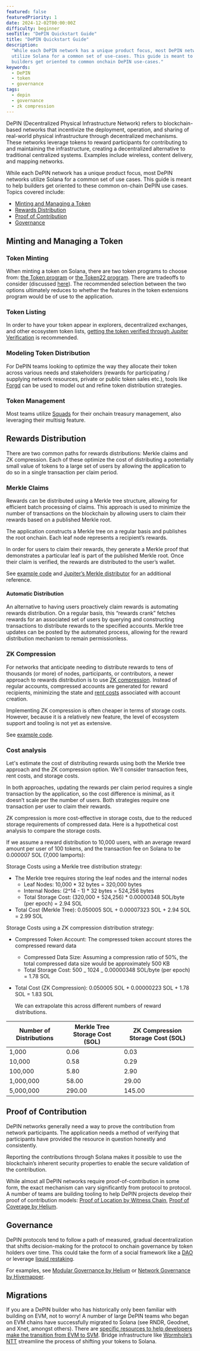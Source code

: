```yaml
---
featured: false
featuredPriority: 1
date: 2024-12-02T00:00:00Z
difficulty: beginner
seoTitle: "DePIN Quickstart Guide"
title: "DePIN Quickstart Guide"
description:
  "While each DePIN network has a unique product focus, most DePIN networks
  utilize Solana for a common set of use-cases. This guide is meant to help
  builders get oriented to common onchain DePIN use-cases."
keywords:
  - DePIN
  - token
  - governance
tags:
  - depin
  - governance
  - zk compression
---
```


DePIN (Decentralized Physical Infrastructure Network) refers to blockchain-based
networks that incentivize the deployment, operation, and sharing of real-world
physical infrastructure through decentralized mechanisms. These networks
leverage tokens to reward participants for contributing to and maintaining the
infrastructure, creating a decentralized alternative to traditional centralized
systems. Examples include wireless, content delivery, and mapping networks.

While each DePIN network has a unique product focus, most DePIN networks utilize
Solana for a common set of use cases. This guide is meant to help builders get
oriented to these common on-chain DePIN use cases. Topics covered include:

- [Minting and Managing a Token](#minting-and-managing-a-token)
- [Rewards Distribution](#rewards-distribution)
- [Proof of Contribution](#proof-of-contribution)
- [Governance](#governance)

## Minting and Managing a Token

### Token Minting

When minting a token on Solana, there are two token programs to choose from:
[the Token program](https://spl.solana.com/token) or
[the Token22 program](https://spl.solana.com/token-2022). There are tradeoffs to
consider (discussed
[here](https://solana.stackexchange.com/questions/9205/what-is-the-advantage-of-using-the-token22-token-extensions-program-over-the-old)).
The recommended selection between the two options ultimately reduces to whether
the features in the token extensions program would be of use to the application.

### Token Listing

In order to have your token appear in explorers, decentralized exchanges, and
other ecosystem token lists,
[getting the token verified through Jupiter Verification](https://station.jup.ag/guides/general/get-your-token-on-jupiter)
is recommended.

### Modeling Token Distribution

For DePIN teams looking to optimize the way they allocate their token across
various needs and stakeholders (rewards for participating / supplying network
resources, private or public token sales etc.), tools like
[Forgd](https://www.forgd.com/) can be used to model out and refine token
distribution strategies.

### Token Management

Most teams utilize [Squads](https://squads.so/) for their onchain treasury
management, also leveraging their multisig feature.

## Rewards Distribution

There are two common paths for rewards distributions: Merkle claims and ZK
compression. Each of these optimize the cost of distributing a potentially small
value of tokens to a large set of users by allowing the application to do so in
a single transaction per claim period.

### Merkle Claims

Rewards can be distributed using a Merkle tree structure, allowing for efficient
batch processing of claims. This approach is used to minimize the number of
transactions on the blockchain by allowing users to claim their rewards based on
a published Merkle root.

The application constructs a Merkle tree on a regular basis and publishes the
root onchain. Each leaf node represents a recipient’s rewards.

In order for users to claim their rewards, they generate a Merkle proof that
demonstrates a particular leaf is part of the published Merkle root. Once their
claim is verified, the rewards are distributed to the user’s wallet.

See
[example code](https://gist.github.com/lanvidr/88a594da06ba867bf8201fe8c6331dc0)
and
[Jupiter’s Merkle distributor](https://github.com/jup-ag/merkle-distributor-sdk)
for an additional reference.

#### Automatic Distribution

An alternative to having users proactively claim rewards is automating rewards
distribution. On a regular basis, this “rewards crank” fetches rewards for an
associated set of users by querying and constructing transactions to distribute
rewards to the specified accounts. Merkle tree updates can be posted by the
automated process, allowing for the reward distribution mechanism to remain
permissionless.

### ZK Compression

For networks that anticipate needing to distribute rewards to tens of thousands
(or more) of nodes, participants, or contributors, a newer approach to rewards
distribution is to use [ZK compression](https://www.zkcompression.com/). Instead
of regular accounts, compressed accounts are generated for reward recipients,
minimizing the state and [rent costs](/docs/core/fees.md#rent) associated with
account creation.

Implementing ZK compression is often cheaper in terms of storage costs. However,
because it is a relatively new feature, the level of ecosystem support and
tooling is not yet as extensive.

See
[example code](https://gist.github.com/lanvidr/4595f7b02236ffb2a3fb3ce9347ca044).

### Cost analysis

Let's estimate the cost of distributing rewards using both the Merkle tree
approach and the ZK compression option. We'll consider transaction fees, rent
costs, and storage costs.

In both approaches, updating the rewards per claim period requires a single
transaction by the application, so the cost difference is minimal, as it doesn’t
scale per the number of users. Both strategies require one transaction per user
to claim their rewards.

ZK compression is more cost-effective in storage costs, due to the reduced
storage requirements of compressed data. Here is a hypothetical cost analysis to
compare the storage costs.

If we assume a reward distribution to 10,000 users, with an average reward
amount per user of 100 tokens, and the transaction fee on Solana to be 0.000007
SOL (7,000 lamports):

Storage Costs using a Merkle tree distribution strategy:

- The Merkle tree requires storing the leaf nodes and the internal nodes
  - Leaf Nodes: 10,000 \* 32 bytes = 320,000 bytes
  - Internal Nodes: (2^14 - 1) \* 32 bytes = 524,256 bytes
  - Total Storage Cost: (320,000 + 524,256) \* 0.00000348 SOL/byte (per epoch) =
    2.94 SOL
- Total Cost (Merkle Tree): 0.050005 SOL + 0.00007323 SOL + 2.94 SOL = 2.99 SOL

Storage Costs using a ZK compression distribution strategy:

- Compressed Token Account: The compressed token account stores the compressed
  reward data
  - Compressed Data Size: Assuming a compression ratio of 50%, the total
    compressed data size would be approximately 500 KB
  - Total Storage Cost: 500 _ 1024 _ 0.00000348 SOL/byte (per epoch) = 1.78 SOL
- Total Cost (ZK Compression): 0.050005 SOL + 0.00000223 SOL + 1.78 SOL = 1.83
  SOL

  We can extrapolate this across different numbers of reward distributions.

| Number of Distributions | Merkle Tree Storage Cost (SOL) | ZK Compression Storage Cost (SOL) |
| ----------------------- | ------------------------------ | --------------------------------- |
| 1,000                   | 0.06                           | 0.03                              |
| 10,000                  | 0.58                           | 0.29                              |
| 100,000                 | 5.80                           | 2.90                              |
| 1,000,000               | 58.00                          | 29.00                             |
| 5,000,000               | 290.00                         | 145.00                            |

## Proof of Contribution

DePIN networks generally need a way to prove the contribution from network
participants. The application needs a method of verifying that participants have
provided the resource in question honestly and consistently.

Reporting the contributions through Solana makes it possible to use the
blockchain’s inherent security properties to enable the secure validation of the
contribution.

While almost all DePIN networks require proof-of-contribution in some form, the
exact mechanism can vary significantly from protocol to protocol. A number of
teams are building tooling to help DePIN projects develop their proof of
contribution models:
[Proof of Location by Witness Chain](https://docs.witnesschain.com/depin-coordination-layer/proof-of-location-testnet/introduction),
[Proof of Coverage by Helium](https://docs.helium.com/iot/proof-of-coverage).

## Governance

DePIN protocols tend to follow a path of measured, gradual decentralization that
shifts decision-making for the protocol to onchain governance by token holders
over time. This could take the form of a social framework like a
[DAO](https://www.realms.today/) or leverage
[liquid restaking](https://docs.fragmetric.xyz/fragsol/).

For examples, see
[Modular Governance by Helium](https://docs.helium.com/governance/staking-with-helium-vote/)
or
[Network Governance by Hivemapper](https://docs.hivemapper.com/welcome/network-governance).

## Migrations

If you are a DePIN builder who has historically only been familiar with building
on EVM, not to worry! A number of large DePIN teams who began on EVM chains have
successfully migrated to Solana (see RNDR, Geodnet, and Xnet, amongst others).
There are
[specific resources to help developers make the transition from EVM to SVM](https://solana.com/developers/evm-to-svm).
Bridge infrastructure like
[Wormhole’s NTT](https://wormhole.com/products/native-token-transfers)
streamline the process of shifting your tokens to Solana.
